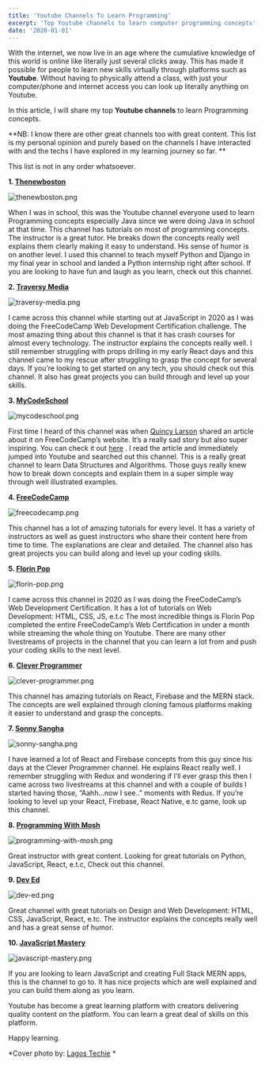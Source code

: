 ```yaml
---
title: 'Youtube Channels To Learn Programming'
excerpt: 'Top Youtube channels to learn computer programming concepts'
date: '2020-01-01'
---
```


With the internet, we now live in an age where the cumulative knowledge of this world is online like literally just several clicks away. This has made it possible for people to learn new skills virtually through platforms such as **Youtube**. Without having to physically attend a class, with just your computer/phone and internet access you can look up literally anything on Youtube. 

In this article, I will share my top **Youtube channels** to learn Programming concepts. 

**NB: I know there are other great channels too with great content. This list is my personal opinion and purely based on the channels I have interacted with and the techs I have explored in my learning journey so far. **

This list is not in any order whatsoever.



**1.  [Thenewboston](https://www.youtube.com/user/thenewboston)**

![thenewboston.png](https://cdn.hashnode.com/res/hashnode/image/upload/v1629582676155/-VXTsjBvN.png)

When I was in school, this was the Youtube channel everyone used to learn Programming concepts especially Java since we were doing Java in school at that time. This channel has tutorials on most of programming concepts. The instructor is a great tutor. He breaks down the concepts really well explains them clearly making it easy to understand. His sense of humor is on another level. I used this channel to teach myself Python and Django in my final year in school and landed a Python internship right after school. If you are looking to have fun and laugh as you learn, check out this channel.


**2.   [Traversy Media](https://www.youtube.com/user/TechGuyWeb)**

![traversy-media.png](https://cdn.hashnode.com/res/hashnode/image/upload/v1629582704153/fulw-pzZx.png)

I came across this channel while starting out at JavaScript in 2020 as I was doing the FreeCodeCamp Web Development Certification challenge. The most amazing thing about this channel is that it has crash courses for almost every technology. The instructor explains the concepts really well. I still remember struggling with props drilling in my early React days and this channel came to my rescue after struggling to grasp the concept for several days. If you’re looking to get started on any tech, you should check out this channel. It also has great projects you can build through and level up your skills.

**3.  [MyCodeSchool](https://www.youtube.com/user/mycodeschool)**

![mycodeschool.png](https://cdn.hashnode.com/res/hashnode/image/upload/v1629582731031/cGmZLnCWo.png)

First time I heard of this channel was when  [Quincy Larson](https://twitter.com/ossia) shared an article about it on FreeCodeCamp’s website. It’s a really sad story but also super inspiring. You can check it out  [here](https://www.freecodecamp.org/news/mycodeschool-youtube-channel-history/) . I read the article and immediately jumped into Youtube and searched out this channel. This is a really great channel to learn Data Structures and Algorithms. Those guys really knew how to break down concepts and explain them in a super simple way through well illustrated examples.   

**4.  [FreeCodeCamp](https://www.youtube.com/channel/UC8butISFwT-Wl7EV0hUK0BQ)**

![freecodecamp.png](https://cdn.hashnode.com/res/hashnode/image/upload/v1629582744461/AFRc_4Pmw.png)

This channel has a lot of amazing tutorials for every level. It has a variety of instructors as well as guest instructors who share their content here from time to time. The explanations are clear and detailed. The channel also has great projects you can build along and level up your coding skills.

**5.  [Florin Pop](https://www.youtube.com/channel/UCeU-1X402kT-JlLdAitxSMA)**

![florin-pop.png](https://cdn.hashnode.com/res/hashnode/image/upload/v1629582768033/x5WqEv5F_.png)

I came across this channel in 2020 as I was doing the FreeCodeCamp’s Web Development Certification. It has a lot of tutorials on Web Development: HTML, CSS, JS, e.t.c The most incredible things is Florin Pop completed the entire FreeCodeCamp’s Web Certification in under a month while streaming the whole thing on Youtube. There are many other livestreams of projects in the channel that you can learn a lot from and push your coding skills to the next level.

**6.   [Clever Programmer](https://www.youtube.com/channel/UCqrILQNl5Ed9Dz6CGMyvMTQ)**

![clever-programmer.png](https://cdn.hashnode.com/res/hashnode/image/upload/v1629582783736/T5_1ZZjVw.png)

This channel has amazing tutorials on React, Firebase and the MERN stack. The concepts are well explained through cloning famous platforms making it easier to understand and grasp the concepts. 

**7.  [Sonny Sangha](https://www.youtube.com/user/ssangha32)**

![sonny-sangha.png](https://cdn.hashnode.com/res/hashnode/image/upload/v1629582803293/UyS94uvT4.png)

I have learned a lot of React and Firebase concepts from this guy since his days at the Clever Programmer channel. He explains React really well. I remember struggling with Redux and wondering if I’ll ever grasp this then I came across two livestreams at this channel and with a couple of builds I started having those, “Aahh...now I see..” moments with Redux. If you’re looking to level up your React, Firebase, React Native, e.tc game, look up this channel.

**8.  [Programming With Mosh](https://www.youtube.com/c/programmingwithmosh)**

![programming-with-mosh.png](https://cdn.hashnode.com/res/hashnode/image/upload/v1629582816987/92BvkkldI.png)

Great instructor with great content. Looking for great tutorials on Python, JavaScript, React, e.t.c, Check out this channel.

**9.  [Dev Ed](https://www.youtube.com/channel/UClb90NQQcskPUGDIXsQEz5Q)**

![dev-ed.png](https://cdn.hashnode.com/res/hashnode/image/upload/v1629582830285/s7W5pZFrMv.png)

Great channel with great tutorials on Design and Web Development: HTML, CSS, JavaScript, React, e.tc. The instructor explains the concepts really well and has a great sense of humor.  

**10.  [JavaScript Mastery](https://www.youtube.com/channel/UCmXmlB4-HJytD7wek0Uo97A)**

![javascript-mastery.png](https://cdn.hashnode.com/res/hashnode/image/upload/v1629582846641/0vpZbJFNy.png)

If you are looking to learn JavaScript and creating Full Stack MERN apps, this is the channel to go to. It has nice projects which are well explained and you can build them along as you learn.

Youtube has become a great learning platform with creators delivering quality content on the platform. You can learn a great deal of skills on this platform. 

Happy learning.

*Cover photo by:  [Lagos Techie](https://unsplash.com/@heylagostechie) *